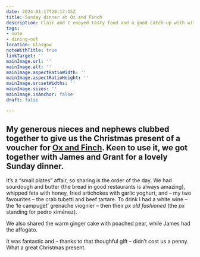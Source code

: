 ```yaml
---
date: 2024-01-17T20:17:15Z
title: Sunday dinner at Ox and Finch
description: Clair and I enoyed tasty food and a good catch-up with with James and Grant
tags:
- note
- dining-out
location: Glasgow
noteWithTitle: true
linkTarget: ''
mainImage.url: ''
mainImage.alt: ''
mainImage.aspectRatioWidth: ''
mainImage.aspectRatioHeight: ''
mainImage.srcsetWidths: ''
mainImage.sizes: ''
mainImage.isAnchor: false
draft: false

---
```

My generous nieces and nephews clubbed together to give us the Christmas present of a voucher for [Ox and Finch](https://www.oxandfinch.com/). Keen to use it, we got together with James and Grant for a lovely Sunday dinner.
---

It’s a “small plates” affair, so sharing is the order of the day. We had sourdough and butter (the bread in good restaurants is always amazing), whipped feta with honey, fried artichokes with garlic yoghurt, and – my two favourites – the crab tubetti and beef tartare. To drink I had a white wine – the ‘le campuget’ grenache viognier – then their _px old fashioned_ (the _px_ standing for pedro ximénez). 

We also shared the warm ginger cake with poached pear, while James had the affogato. 

It was fantastic and – thanks to that thoughful gift – didn’t cost us a penny. What a great Christmas present.

